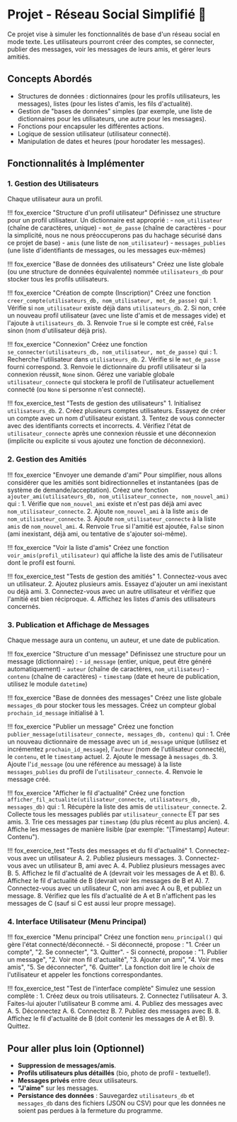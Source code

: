 # Projet - Réseau Social Simplifié 👥

Ce projet vise à simuler les fonctionnalités de base d'un réseau social en mode texte. Les utilisateurs pourront créer des comptes, se connecter, publier des messages, voir les messages de leurs amis, et gérer leurs amitiés.

## Concepts Abordés

- Structures de données : dictionnaires (pour les profils utilisateurs, les messages), listes (pour les listes d'amis, les fils d'actualité).
- Gestion de "bases de données" simples (par exemple, une liste de dictionnaires pour les utilisateurs, une autre pour les messages).
- Fonctions pour encapsuler les différentes actions.
- Logique de session utilisateur (utilisateur connecté).
- Manipulation de dates et heures (pour horodater les messages).

## Fonctionnalités à Implémenter

### 1. Gestion des Utilisateurs

Chaque utilisateur aura un profil.

!!! fox_exercice "Structure d'un profil utilisateur"
    Définissez une structure pour un profil utilisateur. Un dictionnaire est approprié :
    - `nom_utilisateur` (chaîne de caractères, unique)
    - `mot_de_passe` (chaîne de caractères - pour la simplicité, nous ne nous préoccuperons pas du hachage sécurisé dans ce projet de base)
    - `amis` (une liste de `nom_utilisateur`)
    - `messages_publies` (une liste d'identifiants de messages, ou les messages eux-mêmes)

!!! fox_exercice "Base de données des utilisateurs"
    Créez une liste globale (ou une structure de données équivalente) nommée `utilisateurs_db` pour stocker tous les profils utilisateurs.

!!! fox_exercice "Création de compte (Inscription)"
    Créez une fonction `creer_compte(utilisateurs_db, nom_utilisateur, mot_de_passe)` qui :
    1. Vérifie si `nom_utilisateur` existe déjà dans `utilisateurs_db`.
    2. Si non, crée un nouveau profil utilisateur (avec une liste d'amis et de messages vide) et l'ajoute à `utilisateurs_db`.
    3. Renvoie `True` si le compte est créé, `False` sinon (nom d'utilisateur déjà pris).

!!! fox_exercice "Connexion"
    Créez une fonction `se_connecter(utilisateurs_db, nom_utilisateur, mot_de_passe)` qui :
    1. Recherche l'utilisateur dans `utilisateurs_db`.
    2. Vérifie si le `mot_de_passe` fourni correspond.
    3. Renvoie le dictionnaire du profil utilisateur si la connexion réussit, `None` sinon.
    Gérez une variable globale `utilisateur_connecte` qui stockera le profil de l'utilisateur actuellement connecté (ou `None` si personne n'est connecté).

!!! fox_exercice_test "Tests de gestion des utilisateurs"
    1. Initialisez `utilisateurs_db`.
    2. Créez plusieurs comptes utilisateurs. Essayez de créer un compte avec un nom d'utilisateur existant.
    3. Tentez de vous connecter avec des identifiants corrects et incorrects.
    4. Vérifiez l'état de `utilisateur_connecte` après une connexion réussie et une déconnexion (implicite ou explicite si vous ajoutez une fonction de déconnexion).

### 2. Gestion des Amitiés

!!! fox_exercice "Envoyer une demande d'ami"
    Pour simplifier, nous allons considérer que les amitiés sont bidirectionnelles et instantanées (pas de système de demande/acceptation).
    Créez une fonction `ajouter_ami(utilisateurs_db, nom_utilisateur_connecte, nom_nouvel_ami)` qui :
    1. Vérifie que `nom_nouvel_ami` existe et n'est pas déjà ami avec `nom_utilisateur_connecte`.
    2. Ajoute `nom_nouvel_ami` à la liste `amis` de `nom_utilisateur_connecte`.
    3. Ajoute `nom_utilisateur_connecte` à la liste `amis` de `nom_nouvel_ami`.
    4. Renvoie `True` si l'amitié est ajoutée, `False` sinon (ami inexistant, déjà ami, ou tentative de s'ajouter soi-même).

!!! fox_exercice "Voir la liste d'amis"
    Créez une fonction `voir_amis(profil_utilisateur)` qui affiche la liste des amis de l'utilisateur dont le profil est fourni.

!!! fox_exercice_test "Tests de gestion des amitiés"
    1. Connectez-vous avec un utilisateur.
    2. Ajoutez plusieurs amis. Essayez d'ajouter un ami inexistant ou déjà ami.
    3. Connectez-vous avec un autre utilisateur et vérifiez que l'amitié est bien réciproque.
    4. Affichez les listes d'amis des utilisateurs concernés.

### 3. Publication et Affichage de Messages

Chaque message aura un contenu, un auteur, et une date de publication.

!!! fox_exercice "Structure d'un message"
    Définissez une structure pour un message (dictionnaire) :
    - `id_message` (entier, unique, peut être généré automatiquement)
    - `auteur` (chaîne de caractères, `nom_utilisateur`)
    - `contenu` (chaîne de caractères)
    - `timestamp` (date et heure de publication, utilisez le module `datetime`)

!!! fox_exercice "Base de données des messages"
    Créez une liste globale `messages_db` pour stocker tous les messages.
    Créez un compteur global `prochain_id_message` initialisé à 1.

!!! fox_exercice "Publier un message"
    Créez une fonction `publier_message(utilisateur_connecte, messages_db, contenu)` qui :
    1. Crée un nouveau dictionnaire de message avec un `id_message` unique (utilisez et incrémentez `prochain_id_message`), l'`auteur` (nom de l'utilisateur connecté), le `contenu`, et le `timestamp` actuel.
    2. Ajoute le message à `messages_db`.
    3. Ajoute l'`id_message` (ou une référence au message) à la liste `messages_publies` du profil de l'`utilisateur_connecte`.
    4. Renvoie le message créé.

!!! fox_exercice "Afficher le fil d'actualité"
    Créez une fonction `afficher_fil_actualite(utilisateur_connecte, utilisateurs_db, messages_db)` qui :
    1. Récupère la liste des amis de `utilisateur_connecte`.
    2. Collecte tous les messages publiés par `utilisateur_connecte` ET par ses amis.
    3. Trie ces messages par `timestamp` (du plus récent au plus ancien).
    4. Affiche les messages de manière lisible (par exemple: "[Timestamp] Auteur: Contenu").

!!! fox_exercice_test "Tests des messages et du fil d'actualité"
    1. Connectez-vous avec un utilisateur A.
    2. Publiez plusieurs messages.
    3. Connectez-vous avec un utilisateur B, ami avec A.
    4. Publiez plusieurs messages avec B.
    5. Affichez le fil d'actualité de A (devrait voir les messages de A et B).
    6. Affichez le fil d'actualité de B (devrait voir les messages de B et A).
    7. Connectez-vous avec un utilisateur C, non ami avec A ou B, et publiez un message.
    8. Vérifiez que les fils d'actualité de A et B n'affichent pas les messages de C (sauf si C est aussi leur propre message).

### 4. Interface Utilisateur (Menu Principal)

!!! fox_exercice "Menu principal"
    Créez une fonction `menu_principal()` qui gère l'état connecté/déconnecté.
    - Si déconnecté, propose : "1. Créer un compte", "2. Se connecter", "3. Quitter".
    - Si connecté, propose : "1. Publier un message", "2. Voir mon fil d'actualité", "3. Ajouter un ami", "4. Voir mes amis", "5. Se déconnecter", "6. Quitter".
    La fonction doit lire le choix de l'utilisateur et appeler les fonctions correspondantes.

!!! fox_exercice_test "Test de l'interface complète"
    Simulez une session complète :
    1. Créez deux ou trois utilisateurs.
    2. Connectez l'utilisateur A.
    3. Faites-lui ajouter l'utilisateur B comme ami.
    4. Publiez des messages avec A.
    5. Déconnectez A.
    6. Connectez B.
    7. Publiez des messages avec B.
    8. Affichez le fil d'actualité de B (doit contenir les messages de A et B).
    9. Quittez.

## Pour aller plus loin (Optionnel)

- **Suppression de messages/amis**.
- **Profils utilisateurs plus détaillés** (bio, photo de profil - textuelle!).
- **Messages privés** entre deux utilisateurs.
- **"J'aime"** sur les messages.
- **Persistance des données** : Sauvegardez `utilisateurs_db` et `messages_db` dans des fichiers (JSON ou CSV) pour que les données ne soient pas perdues à la fermeture du programme.
